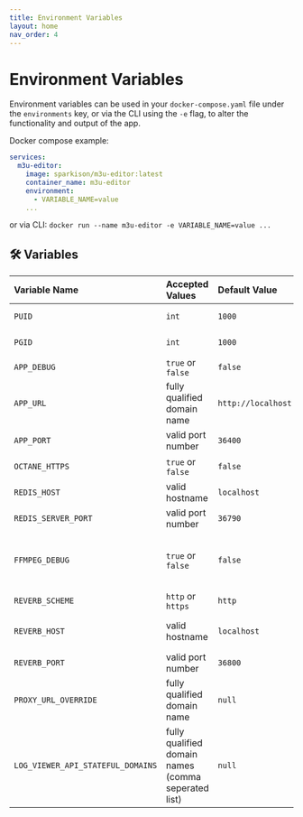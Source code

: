 ```yaml
---
title: Environment Variables
layout: home
nav_order: 4
---
```


# Environment Variables

Environment variables can be used in your `docker-compose.yaml` file under the `environments` key, or via the CLI using the `-e` flag, to alter the functionality and output of the app.

Docker compose example:
```yaml
services:
  m3u-editor:
    image: sparkison/m3u-editor:latest
    container_name: m3u-editor
    environment:
      - VARIABLE_NAME=value
    ...
```

or via CLI: `docker run --name m3u-editor -e VARIABLE_NAME=value ...`

## 🛠️ Variables

| Variable Name| Accepted Values   | Default Value | Description |
|:-------------|:------------------|:--------------|:--------------|
| `PUID`  | `int` | `1000`       | user ID to run under (not currently used)       |
| `PGID`  | `int` | `1000`       | group ID to run under (not currently used)       |
| `APP_DEBUG`  | `true` or `false` | `false`       | output additional info to the log file       |
| `APP_URL`    | fully qualified domain name | `http://localhost`       | url or IP address where app is being hosted, **including http** |
| `APP_PORT`    | valid port number | `36400` | the port to run the app on |
| `OCTANE_HTTPS`    | `true` or `false` | `false` | if changing `APP_URL` to use `https`, you will need to enable this as well |
| `REDIS_HOST`    | valid hostname | `localhost`       | default uses container instance
| `REDIS_SERVER_PORT`    | valid port number	 | `36790`       | default uses container instance |
| `FFMPEG_DEBUG`  | `true` or `false` | `false`       | output `ffmpeg` results to `/var/www/storage/logs/ffmpeg.log` for [proxy]({% link docs/playlists/proxy.md %}) debugging       |
| `REVERB_SCHEME`    | `http` or `https` | `http`       | how to access websockets |
| `REVERB_HOST`    | valid hostname | `localhost`       | where the websocket server is running (may need to change to host IP) |
| `REVERB_PORT`    | valid port number | `36800`       | port used to access websocket server |
| `PROXY_URL_OVERRIDE`    | fully qualified domain name | `null`       | url or IP address where app is being hosted, **including http**. If null or not set, will use `APP_URL` |
| `LOG_VIEWER_API_STATEFUL_DOMAINS`    | fully qualified domain names (comma seperated list) | `null`       | if using a tld (e.g.: https://mysite.com) to run the app, will need to add here as well to access **/logs** view |


